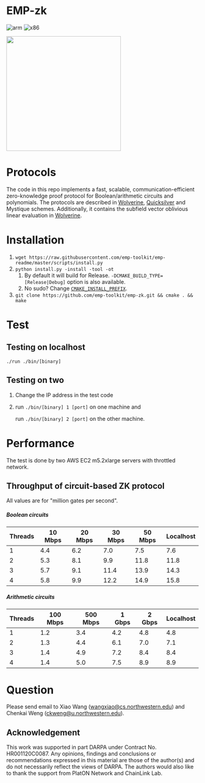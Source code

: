 # EMP-zk  
![arm](https://github.com/emp-toolkit/emp-zk/workflows/arm/badge.svg)
![x86](https://github.com/emp-toolkit/emp-zk/workflows/x86/badge.svg)

<img src="https://raw.githubusercontent.com/emp-toolkit/emp-readme/master/art/logo-full.jpg" width=300px/>

Protocols
=====
The code in this repo implements a fast, scalable, communication-efficient zero-knowledge proof protocol for Boolean/arithmetic circuits and polynomials. The protocols are described in [Wolverine](https://eprint.iacr.org/2020/925), [Quicksilver](https://eprint.iacr.org/2021/076) and Mystique schemes. Additionally, it contains the subfield vector oblivious linear evaluation in [Wolverine](https://eprint.iacr.org/2020/925).

Installation
=====

1. `wget https://raw.githubusercontent.com/emp-toolkit/emp-readme/master/scripts/install.py`
2. `python install.py -install -tool -ot`
    1. By default it will build for Release. `-DCMAKE_BUILD_TYPE=[Release|Debug]` option is also available.
    2. No sudo? Change [`CMAKE_INSTALL_PREFIX`](https://cmake.org/cmake/help/v2.8.8/cmake.html#variable%3aCMAKE_INSTALL_PREFIX).
3. `git clone https://github.com/emp-toolkit/emp-zk.git && cmake . && make`

Test
=====

Testing on localhost
-----

   `./run ./bin/[binary]`

   
Testing on two
-----

1. Change the IP address in the test code 

2. run `./bin/[binary] 1 [port]` on one machine and 
  
   run `./bin/[binary] 2 [port]` on the other machine.

 
Performance
=====
The test is done by two AWS EC2 m5.2xlarge servers with throttled network.

Throughput of circuit-based ZK protocol
-----
All values are for "million gates per second".
##### Boolean circuits
|Threads|10 Mbps|20 Mbps|30 Mbps|50 Mbps|Localhost|
|-------|-------|-------|-------|-------|---------|
|1|4.4|6.2|7.0|7.5|7.6|
|2|5.3|8.1|9.9|11.8|11.8|
|3|5.7|9.1|11.4|13.9|14.3|
|4|5.8|9.9|12.2|14.9|15.8|
##### Arithmetic circuits
|Threads|100 Mbps|500 Mbps|1 Gbps|2 Gbps|Localhost|
|-------|-------|-------|-------|-------|---------|
|1|1.2|3.4|4.2|4.8|4.8|
|2|1.3|4.4|6.1|7.0|7.1|
|3|1.4|4.9|7.2|8.4|8.4|
|4|1.4|5.0|7.5|8.9|8.9|


Question
=====
Please send email to Xiao Wang (wangxiao@cs.northwestern.edu) and Chenkai Weng (ckweng@u.northwestern.edu).

## Acknowledgement
This work was supported in part DARPA under Contract No. HR001120C0087. Any opinions, findings and conclusions or recommendations expressed in this material are those of the author(s) and do not necessarily reflect the views of DARPA. The authors would also like to thank the support from PlatON Network and ChainLink Lab.
